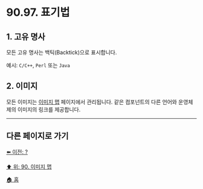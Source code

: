 # 90.97. 표기법

## 1. 고유 명사
모든 고유 명사는 백틱(Backtick)으로 표시합니다.

예시: `C/C++`, `Perl` 또는 `Java` 

## 2. 이미지
모든 이미지는 [이미지 맵](./90-00-image-map.md) 페이지에서 관리됩니다. 같은 컴포넌트의 다른 언어와 운영체제의 이미지의 링크를 제공합니다.

***

## 다른 페이지로 가기

[⬅️ 이전: ?]()

[⬆️ 위: 90. 이미지 맵](./90-00-image-map.md)

[🏠 홈](./00-home.md)